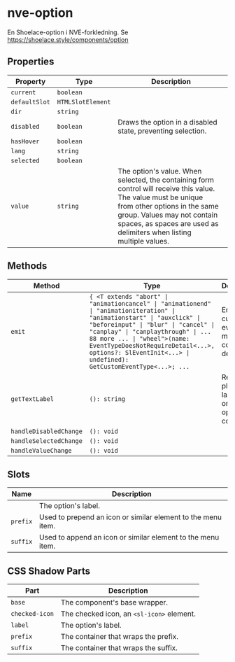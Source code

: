 # nve-option

En Shoelace-option i NVE-forkledning.
Se https://shoelace.style/components/option

## Properties

| Property      | Type              | Description                                      |
|---------------|-------------------|--------------------------------------------------|
| `current`     | `boolean`         |                                                  |
| `defaultSlot` | `HTMLSlotElement` |                                                  |
| `dir`         | `string`          |                                                  |
| `disabled`    | `boolean`         | Draws the option in a disabled state, preventing selection. |
| `hasHover`    | `boolean`         |                                                  |
| `lang`        | `string`          |                                                  |
| `selected`    | `boolean`         |                                                  |
| `value`       | `string`          | The option's value. When selected, the containing form control will receive this value. The value must be unique<br />from other options in the same group. Values may not contain spaces, as spaces are used as delimiters when listing<br />multiple values. |

## Methods

| Method                 | Type                                             | Description                                      |
|------------------------|--------------------------------------------------|--------------------------------------------------|
| `emit`                 | `{ <T extends "abort" \| "animationcancel" \| "animationend" \| "animationiteration" \| "animationstart" \| "auxclick" \| "beforeinput" \| "blur" \| "cancel" \| "canplay" \| "canplaythrough" \| ... 88 more ... \| "wheel">(name: EventTypeDoesNotRequireDetail<...>, options?: SlEventInit<...> \| undefined): GetCustomEventType<...>; ...` | Emits a custom event with more convenient defaults. |
| `getTextLabel`         | `(): string`                                     | Returns a plain text label based on the option's content. |
| `handleDisabledChange` | `(): void`                                       |                                                  |
| `handleSelectedChange` | `(): void`                                       |                                                  |
| `handleValueChange`    | `(): void`                                       |                                                  |

## Slots

| Name     | Description                                      |
|----------|--------------------------------------------------|
|          | The option's label.                              |
| `prefix` | Used to prepend an icon or similar element to the menu item. |
| `suffix` | Used to append an icon or similar element to the menu item. |

## CSS Shadow Parts

| Part           | Description                               |
|----------------|-------------------------------------------|
| `base`         | The component's base wrapper.             |
| `checked-icon` | The checked icon, an `<sl-icon>` element. |
| `label`        | The option's label.                       |
| `prefix`       | The container that wraps the prefix.      |
| `suffix`       | The container that wraps the suffix.      |
